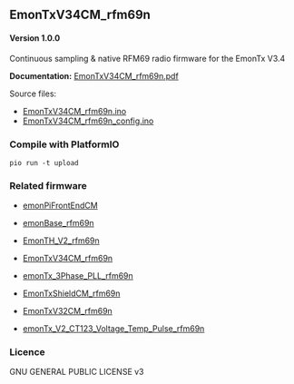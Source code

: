 ## EmonTxV34CM_rfm69n

#### Version 1.0.0

Continuous sampling & native RFM69 radio firmware for the EmonTx V3.4

**Documentation:** [EmonTxV34CM_rfm69n.pdf](EmonTxV34CM_rfm69n.pdf)

Source files:

- [EmonTxV34CM_rfm69n.ino](EmonTxV34CM_rfm69n.ino)
- [EmonTxV34CM_rfm69n_config.ino](EmonTxV34CM_rfm69n_config.ino)

### Compile with PlatformIO

    pio run -t upload

### Related firmware

- [emonPiFrontEndCM](https://github.com/openenergymonitor/emonPiFrontEndCM)
- [emonBase_rfm69n ](https://github.com/openenergymonitor/emonBase_rfm69n)
- [EmonTH_V2_rfm69n](https://github.com/openenergymonitor/EmonTH_V2_rfm69n)
- [EmonTxV34CM_rfm69n](https://github.com/openenergymonitor/EmonTxV34CM_rfm69n)

- [emonTx_3Phase_PLL_rfm69n](https://community.openenergymonitor.org/t/the-emonpicm)
- [EmonTxShieldCM_rfm69n](https://community.openenergymonitor.org/t/the-emonpicm)
- [EmonTxV32CM_rfm69n](https://community.openenergymonitor.org/t/the-emonpicm)
- [emonTx_V2_CT123_Voltage_Temp_Pulse_rfm69n](https://community.openenergymonitor.org/t/the-emonpicm)

### Licence

GNU GENERAL PUBLIC LICENSE v3

